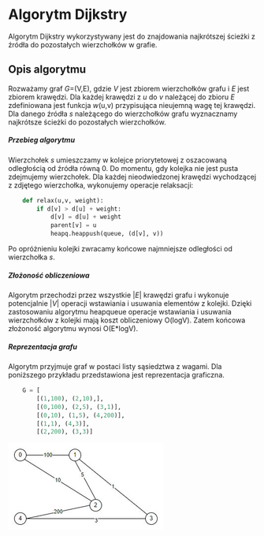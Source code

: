 # Algorytm Dijkstry

Algorytm Dijkstry wykorzystywany jest do znajdowania najkrótszej ścieżki z źródła do pozostałych wierzchołków w grafie.

## Opis algorytmu

Rozważamy graf *G*=(V,E), gdzie *V* jest zbiorem wierzchołków grafu i *E* jest zbiorem krawędzi. Dla każdej krawędzi z *u* do *v* należącej do zbioru *E* zdefiniowana jest funkcja *w*(u,v) przypisująca nieujemną wagę tej krawędzi. Dla danego źródła *s* należącego do wierzchołków grafu wyznacznamy najkrótsze ścieżki do pozostałych wierzchołków.

##### Przebieg algorytmu

Wierzchołek *s* umieszczamy w kolejce priorytetowej z oszacowaną odległością od źródła równą 0. Do momentu, gdy kolejka nie jest pusta zdejmujemy wierzchołek. Dla każdej nieodwiedzonej krawędzi wychodzącej z zdjętego wierzchołka, wykonujemy operacje relaksacji:

```python
    def relax(u,v, weight):
        if d[v] > d[u] + weight:
            d[v] = d[u] + weight
            parent[v] = u
            heapq.heappush(queue, (d[v], v)) 
```
Po opróżnieniu kolejki zwracamy końcowe najmniejsze odległości od wierzchołka *s*.

##### Złożoność obliczeniowa

Algorytm przechodzi przez wszystkie  |*E*| krawędzi grafu i wykonuje potencjalnie |*V*| operacji wstawiania i usuwania elementów z kolejki. Dzięki zastosowaniu algorytmu heapqueue operacje wstawiania i usuwania wierzchołków z kolejki mają koszt obliczeniowy O(logV). Zatem końcowa złożoność algorytmu wynosi O(E*logV).

##### Reprezentacja grafu

Algorytm przyjmuje graf w postaci listy sąsiedztwa z wagami.
Dla poniższego przykładu przedstawiona jest reprezentacja graficzna.
```python
    G = [
        [(1,100), (2,10),],
        [(0,100), (2,5), (3,1)],
        [(0,10), (1,5), (4,200)],
        [(1,1), (4,3)],
        [(2,200), (3,3)]
```
![alt text](graf.JPG "Graf 1")